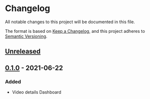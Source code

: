 # Changelog

All notable changes to this project will be documented in this file.

The format is based on [Keep a
Changelog](https://keepachangelog.com/en/1.0.0/), and this project adheres to
[Semantic Versioning](https://semver.org/spec/v2.0.0.html).

## [Unreleased]

## [0.1.0] - 2021-06-22

### Added

- Video details Dashboard

[Unreleased]: https://github.com/openfun/postsie/v0.1.0...main
[0.1.0]: https://github.com/openfun/postsie/1172535...v0.1.0
